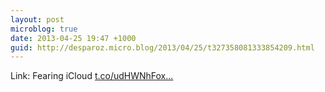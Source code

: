 ```yaml
---
layout: post
microblog: true
date: 2013-04-25 19:47 +1000
guid: http://desparoz.micro.blog/2013/04/25/t327358081333854209.html
---
```

Link: Fearing iCloud [t.co/udHWNhFox...](http://t.co/udHWNhFoxv)
